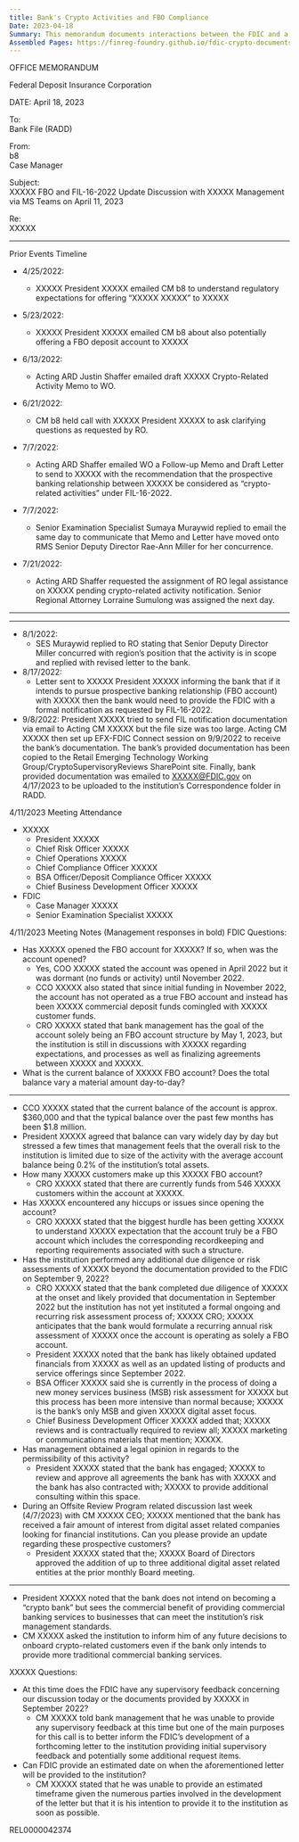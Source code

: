 ```yaml
---
title: Bank's Crypto Activities and FBO Compliance
Date: 2023-04-18
Summary: This memorandum documents interactions between the FDIC and a bank regarding crypto-related activities, specifically the bank's establishment of a For Benefit Of (FBO) account for a crypto-related entity. The document outlines a timeline of events from April 2022 to April 2023, including the bank's notification to the FDIC about offering services to a crypto entity, the FDIC's determination that the activity falls under FIL-16-2022 requiring formal notification, and a subsequent meeting where bank management provided details about the FBO account. During the April 11, 2023 meeting, bank management disclosed that the account had been opened in April 2022 but operated with commingled funds rather than as a true FBO account, with plans to transition to a proper FBO structure. The bank also indicated interest in onboarding additional digital asset-related entities, and the FDIC noted that supervisory feedback would be forthcoming in a letter. (AI-generated)
Assembled Pages: https://finreg-foundry.github.io/fdic-crypto-documents//assets/assembled_pages/document_42374.pdf
---
```

OFFICE MEMORANDUM

Federal Deposit Insurance Corporation

DATE: April 18, 2023

To:  
Bank File (RADD)

From:  
b8  
Case Manager

Subject:  
XXXXX FBO and FIL-16-2022 Update Discussion with XXXXX Management via MS Teams on April 11, 2023

Re:  
XXXXX

---

Prior Events Timeline

- 4/25/2022:
  - XXXXX President XXXXX emailed CM b8 to understand regulatory expectations for offering “XXXXX XXXXX” to XXXXX

- 5/23/2022:
  - XXXXX President XXXXX emailed CM b8 about also potentially offering a FBO deposit account to XXXXX

- 6/13/2022:
  - Acting ARD Justin Shaffer emailed draft XXXXX Crypto-Related Activity Memo to WO.

- 6/21/2022:
  - CM b8 held call with XXXXX President XXXXX to ask clarifying questions as requested by RO.

- 7/7/2022:
  - Acting ARD Shaffer emailed WO a Follow-up Memo and Draft Letter to send to XXXXX with the recommendation that the prospective banking relationship between XXXXX be considered as “crypto-related activities” under FIL-16-2022.

- 7/7/2022:
  - Senior Examination Specialist Sumaya Muraywid replied to email the same day to communicate that Memo and Letter have moved onto RMS Senior Deputy Director Rae-Ann Miller for her concurrence.

- 7/21/2022:
  - Acting ARD Shaffer requested the assignment of RO legal assistance on XXXXX pending crypto-related activity notification. Senior Regional Attorney Lorraine Sumulong was assigned the next day.
  
---


---

- 8/1/2022:
  - SES Muraywid replied to RO stating that Senior Deputy Director Miller concurred with region’s position that the activity is in scope and replied with revised letter to the bank.
- 8/17/2022:
  - Letter sent to XXXXX President XXXXX informing the bank that if it intends to pursue prospective banking relationship (FBO account) with XXXXX then the bank would need to provide the FDIC with a formal notification as requested by FIL-16-2022.
- 9/8/2022: President XXXXX tried to send FIL notification documentation via email to Acting CM XXXXX but the file size was too large. Acting CM XXXXX then set up EFX-FDIC Connect session on 9/9/2022 to receive the bank’s documentation. The bank’s provided documentation has been copied to the Retail Emerging Technology Working Group/CryptoSupervisoryReviews SharePoint site. Finally, bank provided documentation was emailed to XXXXX@FDIC.gov on 4/17/2023 to be uploaded to the institution’s Correspondence folder in RADD.

4/11/2023 Meeting Attendance
- XXXXX
  - President XXXXX
  - Chief Risk Officer XXXXX
  - Chief Operations XXXXX
  - Chief Compliance Officer XXXXX
  - BSA Officer/Deposit Compliance Officer XXXXX
  - Chief Business Development Officer XXXXX
- FDIC
  - Case Manager XXXXX
  - Senior Examination Specialist XXXXX

4/11/2023 Meeting Notes (Management responses in bold)
FDIC Questions:
- Has XXXXX opened the FBO account for XXXXX? If so, when was the account opened?
  - Yes, COO XXXXX stated the account was opened in April 2022 but it was dormant (no funds or activity) until November 2022.
  - CCO XXXXX also stated that since initial funding in November 2022, the account has not operated as a true FBO account and instead has been XXXXX commercial deposit funds comingled with XXXXX customer funds.
  - CRO XXXXX stated that bank management has the goal of the account solely being an FBO account structure by May 1, 2023, but the institution is still in discussions with XXXXX regarding expectations, and processes as well as finalizing agreements between XXXXX and XXXXX.
- What is the current balance of XXXXX FBO account? Does the total balance vary a material amount day-to-day?

---

- CCO XXXXX stated that the current balance of the account is approx. $360,000 and that the typical balance over the past few months has been $1.8 million.
- President XXXXX agreed that balance can vary widely day by day but stressed a few times that management feels that the overall risk to the institution is limited due to size of the activity with the average account balance being 0.2% of the institution’s total assets.
- How many XXXXX customers make up this XXXXX FBO account?
  - CRO XXXXX stated that there are currently funds from 546 XXXXX customers within the account at XXXXX.
- Has XXXXX encountered any hiccups or issues since opening the account?
  - CRO XXXXX stated that the biggest hurdle has been getting XXXXX to understand XXXXX expectation that the account truly be a FBO account which includes the corresponding recordkeeping and reporting requirements associated with such a structure.
- Has the institution performed any additional due diligence or risk assessments of XXXXX beyond the documentation provided to the FDIC on September 9, 2022?
  - CRO XXXXX stated that the bank completed due diligence of XXXXX at the onset and likely provided that documentation in September 2022 but the institution has not yet instituted a formal ongoing and recurring risk assessment process of; XXXXX CRO; XXXXX anticipates that the bank would formulate a recurring annual risk assessment of XXXXX once the account is operating as solely a FBO account.
  - President XXXXX noted that the bank has likely obtained updated financials from XXXXX as well as an updated listing of products and service offerings since September 2022.
  - BSA Officer XXXXX said she is currently in the process of doing a new money services business (MSB) risk assessment for XXXXX but this process has been more intensive than normal because; XXXXX is the bank’s only MSB and given XXXXX digital asset focus.
  - Chief Business Development Officer XXXXX added that; XXXXX reviews and is contractually required to review all; XXXXX marketing or communications materials that mention; XXXXX.
- Has management obtained a legal opinion in regards to the permissibility of this activity?
  - President XXXXX stated that the bank has engaged; XXXXX to review and approve all agreements the bank has with XXXXX and the bank has also contracted with; XXXXX to provide additional consulting within this space.
- During an Offsite Review Program related discussion last week (4/7/2023) with CM XXXXX CEO; XXXXX mentioned that the bank has received a fair amount of interest from digital asset related companies looking for financial institutions. Can you please provide an update regarding these prospective customers?
  - President XXXXX stated that the; XXXXX Board of Directors approved the addition of up to three additional digital asset related entities at the prior monthly Board meeting.

---

- President XXXXX noted that the bank does not intend on becoming a “crypto bank” but sees the commercial benefit of providing commercial banking services to businesses that can meet the institution’s risk management standards.
- CM XXXXX asked the institution to inform him of any future decisions to onboard crypto-related customers even if the bank only intends to provide more traditional commercial banking services.

XXXXX Questions:
- At this time does the FDIC have any supervisory feedback concerning our discussion today or the documents provided by XXXXX in September 2022?
  - CM XXXXX told bank management that he was unable to provide any supervisory feedback at this time but one of the main purposes for this call is to better inform the FDIC’s development of a forthcoming letter to the institution providing initial supervisory feedback and potentially some additional request items.
- Can FDIC provide an estimated date on when the aforementioned letter will be provided to the institution?
  - CM XXXXX stated that he was unable to provide an estimated timeframe given the numerous parties involved in the development of the letter but that it is his intention to provide it to the institution as soon as possible.

REL0000042374
